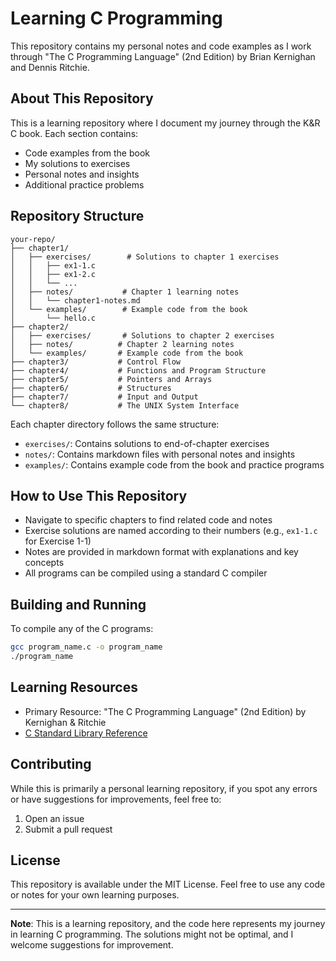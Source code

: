 # Learning C Programming

This repository contains my personal notes and code examples as I work through "The C Programming Language" (2nd Edition) by Brian Kernighan and Dennis Ritchie.

## About This Repository

This is a learning repository where I document my journey through the K&R C book. Each section contains:
- Code examples from the book
- My solutions to exercises
- Personal notes and insights
- Additional practice problems

## Repository Structure

```
your-repo/
├── chapter1/
│   ├── exercises/        # Solutions to chapter 1 exercises
│   │   ├── ex1-1.c
│   │   ├── ex1-2.c
│   │   └── ...
│   ├── notes/           # Chapter 1 learning notes
│   │   └── chapter1-notes.md
│   └── examples/        # Example code from the book
│       └── hello.c
├── chapter2/
│   ├── exercises/       # Solutions to chapter 2 exercises
│   ├── notes/          # Chapter 2 learning notes
│   └── examples/       # Example code from the book
├── chapter3/           # Control Flow
├── chapter4/           # Functions and Program Structure
├── chapter5/           # Pointers and Arrays
├── chapter6/           # Structures
├── chapter7/           # Input and Output
└── chapter8/           # The UNIX System Interface
```

Each chapter directory follows the same structure:
- `exercises/`: Contains solutions to end-of-chapter exercises
- `notes/`: Contains markdown files with personal notes and insights
- `examples/`: Contains example code from the book and practice programs

## How to Use This Repository

- Navigate to specific chapters to find related code and notes
- Exercise solutions are named according to their numbers (e.g., `ex1-1.c` for Exercise 1-1)
- Notes are provided in markdown format with explanations and key concepts
- All programs can be compiled using a standard C compiler

## Building and Running

To compile any of the C programs:

```bash
gcc program_name.c -o program_name
./program_name
```

## Learning Resources

- Primary Resource: "The C Programming Language" (2nd Edition) by Kernighan & Ritchie
- [C Standard Library Reference](https://en.cppreference.com/w/c)

## Contributing

While this is primarily a personal learning repository, if you spot any errors or have suggestions for improvements, feel free to:
1. Open an issue
2. Submit a pull request

## License

This repository is available under the MIT License. Feel free to use any code or notes for your own learning purposes.

---

**Note**: This is a learning repository, and the code here represents my journey in learning C programming. The solutions might not be optimal, and I welcome suggestions for improvement.
